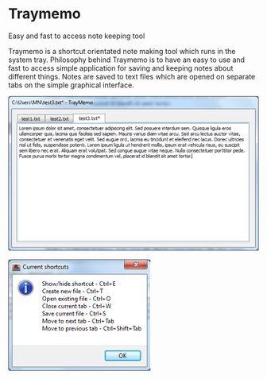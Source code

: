 # Traymemo
Easy and fast to access note keeping tool

Traymemo is a shortcut orientated note making tool which runs in the system tray. Philosophy behind Traymemo is to have an easy to use and fast to access simple application for saving and keeping notes about different things. Notes are saved to text files which are opened on separate tabs on the simple graphical interface.

![alt text](https://github.com/dowc/traymemo/raw/master/images/traymemo.png "Traymemo Application")

![alt text](https://github.com/dowc/traymemo/raw/master/images/traymemo_shortcuts.png "Traymemo Shortcuts")
